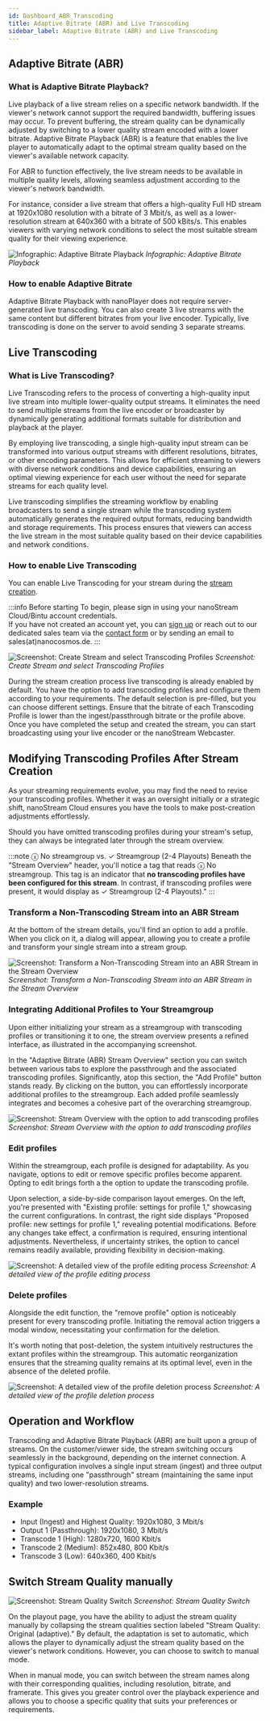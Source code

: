 ```yaml
---
id: Dashboard_ABR_Transcoding
title: Adaptive Bitrate (ABR) and Live Transcoding
sidebar_label: Adaptive Bitrate (ABR) and Live Transcoding
---
```


## Adaptive Bitrate (ABR)

### What is Adaptive Bitrate Playback?

Live playback of a live stream relies on a specific network bandwidth. If the viewer's network cannot support the required bandwidth, buffering issues may occur. To prevent buffering, the stream quality can be dynamically adjusted by switching to a lower quality stream encoded with a lower bitrate. Adaptive Bitrate Playback (ABR) is a feature that enables the live player to automatically adapt to the optimal stream quality based on the viewer's available network capacity.

For ABR to function effectively, the live stream needs to be available in multiple quality levels, allowing seamless adjustment according to the viewer's network bandwidth.

For instance, consider a live stream that offers a high-quality Full HD stream at 1920x1080 resolution with a bitrate of 3 Mbit/s, as well as a lower-resolution stream at 640x360 with a bitrate of 500 kBits/s. This enables viewers with varying network conditions to select the most suitable stream quality for their viewing experience.

![Infographic: Adaptive Bitrate Playback](../assets/cloud-frontend/cf-abr-infographic.jpg)
*Infographic: Adaptive Bitrate Playback*

### How to enable Adaptive Bitrate

Adaptive Bitrate Playback with nanoPlayer does not require server-generated live transcoding. You can also create 3 live streams with the same content but different bitrates from your live encoder. Typically, live transcoding is done on the server to avoid sending 3 separate streams.

## Live Transcoding

### What is Live Transcoding?

Live Transcoding refers to the process of converting a high-quality input live stream into multiple lower-quality output streams. It eliminates the need to send multiple streams from the live encoder or broadcaster by dynamically generating additional formats suitable for distribution and playback at the player.

By employing live transcoding, a single high-quality input stream can be transformed into various output streams with different resolutions, bitrates, or other encoding parameters. This allows for efficient streaming to viewers with diverse network conditions and device capabilities, ensuring an optimal viewing experience for each user without the need for separate streams for each quality level.

Live transcoding simplifies the streaming workflow by enabling broadcasters to send a single stream while the transcoding system automatically generates the required output formats, reducing bandwidth and storage requirements. This process ensures that viewers can access the live stream in the most suitable quality based on their device capabilities and network conditions.

### How to enable Live Transcoding

You can enable Live Transcoding for your stream during the [stream creation](https://dashboard.nanostream.cloud/stream/create).

:::info Before starting
To begin, please sign in using your nanoStream Cloud/Bintu account credentials. <br/>
If you have not created an account yet, you can [sign up](https://dashboard.nanostream.cloud/auth?signup) or reach out to our dedicated sales team via the [contact form](https://www.nanocosmos.de/contact) or by sending an email to sales(at)nanocosmos.de.
:::

![Screenshot: Create Stream and select Transcoding Profiles](../assets/cloud-frontend/cf-abr-stream.png)
*Screenshot: Create Stream and select Transcoding Profiles*

During the stream creation process live transcoding is already enabled by default. You have the option to add transcoding profiles and configure them according to your requirements. The default selection is pre-filled, but you can choose different settings. Ensure that the bitrate of each Transcoding Profile is lower than the ingest/passthrough bitrate or the profile above. Once you have completed the setup and created the stream, you can start broadcasting using your live encoder or the nanoStream Webcaster.

## Modifying Transcoding Profiles After Stream Creation

As your streaming requirements evolve, you may find the need to revise your transcoding profiles. Whether it was an oversight initially or a strategic shift, nanoStream Cloud ensures you have the tools to make post-creation adjustments effortlessly.

Should you have omitted transcoding profiles during your stream's setup, they can always be integrated later through the stream overview.

:::note <span className="badge-noStreamgroup">ⓧ No streamgroup</span> vs. <span className="badge-streamgroup">✓ Streamgroup (2-4 Playouts)</span>
Beneath the "Stream Overview" header, you'll notice a tag that reads <span className="badge-noStreamgroup">ⓧ No streamgroup</span>. This tag is an indicator that **no transcoding profiles have been configured for this stream**. In contrast, if transcoding profiles were present, it would display as <span className="badge-streamgroup">✓ Streamgroup (2-4 Playouts)</span>."
:::

### Transform a Non-Transcoding Stream into an ABR Stream

At the bottom of the stream details, you'll find an option to add a profile. When you click on it, a dialog will appear, allowing you to create a profile and transform your single stream into a stream group.

![Screenshot: Transform a Non-Transcoding Stream into an ABR Stream in the Stream Overview](../assets/cloud-frontend/cf-add-profile.jpg)
*Screenshot: Transform a Non-Transcoding Stream into an ABR Stream in the Stream Overview*

### Integrating Additional Profiles to Your Streamgroup

Upon either initializing your stream as a streamgroup with transcoding profiles or transitioning it to one, the stream overview presents a refined interface, as illustrated in the accompanying screenshot.

In the "Adaptive Bitrate (ABR) Stream Overview" section you can switch between various tabs to explore the passthrough and the associated transcoding profiles. Significantly, atop this section, the "Add Profile" button stands ready. By clicking on the button, you can effortlessly incorporate additional profiles to the streamgroup. Each added profile seamlessly integrates and becomes a cohesive part of the overarching streamgroup.

![Screenshot: Stream Overview with the option to add transcoding profiles](../assets/cloud-frontend/cf-add-additional-profile.jpg)
*Screenshot: Stream Overview with the option to add transcoding profiles*

### Edit profiles

Within the streamgroup, each profile is designed for adaptability. As you navigate, options to edit or remove specific profiles become apparent. Opting to edit brings forth a the option to update the transcoding profile. 

Upon selection, a side-by-side comparison layout emerges. On the left, you're presented with "Existing profile: settings for profile 1," showcasing the current configurations. In contrast, the right side displays "Proposed profile: new settings for profile 1," revealing potential modifications. Before any changes take effect, a confirmation is required, ensuring intentional adjustments. Nevertheless, if uncertainty strikes, the option to cancel remains readily available, providing flexibility in decision-making.

![Screenshot: A detailed view of the profile editing process](../assets/cloud-frontend/cf-edit-profile.jpg)
*Screenshot: A detailed view of the profile editing process*

### Delete profiles

Alongside the edit function, the "remove profile" option is noticeably present for every transcoding profile. Initiating the removal action triggers a modal window, necessitating your confirmation for the deletion.

It's worth noting that post-deletion, the system intuitively restructures the extant profiles within the streamgroup. This automatic reorganization ensures that the streaming quality remains at its optimal level, even in the absence of the deleted profile.

![Screenshot: A detailed view of the profile deletion process](../assets/cloud-frontend/cf-delete-abr.jpg)
*Screenshot: A detailed view of the profile deletion process*


## Operation and Workflow

Transcoding and Adaptive Bitrate Playback (ABR) are built upon a group of streams. On the customer/viewer side, the stream switching occurs seamlessly in the background, depending on the internet connection. A typical configuration involves a single input stream (ingest) and three output streams, including one "passthrough" stream (maintaining the same input quality) and two lower-resolution streams.

### Example

- Input (Ingest) and Highest Quality: 1920x1080, 3 Mbit/s
- Output 1 (Passthrough): 1920x1080, 3 Mbit/s
- Transcode 1 (High): 1280x720, 1600 Kbit/s
- Transcode 2 (Medium): 852x480, 800 Kbit/s
- Transcode 3 (Low): 640x360, 400 Kbit/s

## Switch Stream Quality manually

![Screenshot: Stream Quality Switch](../assets/cloud-frontend/cf-switch.jpg)
*Screenshot: Stream Quality Switch*

On the playout page, you have the ability to adjust the stream quality manually by collapsing the stream qualities section labeled "Stream Quality: Original (adaptive)." By default, the adaptation is set to automatic, which allows the player to dynamically adjust the stream quality based on the viewer's network conditions. However, you can choose to switch to manual mode.

When in manual mode, you can switch between the stream names along with their corresponding qualities, including resolution, bitrate, and framerate. This gives you greater control over the playback experience and allows you to choose a specific quality that suits your preferences or requirements.

